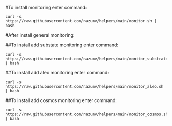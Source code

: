 #To install monitoring enter command:
```
curl -s https://raw.githubusercontent.com/razumv/helpers/main/monitor.sh | bash
```

#After install general monitoring:

##To install add substate monitoring enter command:
```
curl -s https://raw.githubusercontent.com/razumv/helpers/main/monitor_substrate.sh | bash
```

##To install add aleo monitoring enter command:
```
curl -s https://raw.githubusercontent.com/razumv/helpers/main/monitor_aleo.sh | bash
```

##To install add cosmos monitoring enter command:
```
curl -s https://raw.githubusercontent.com/razumv/helpers/main/monitor_cosmos.sh | bash
```
